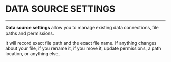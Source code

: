 # DATA SOURCE SETTINGS
___

**Data source settings** allow you to manage existing data connections, file paths and permissions.

It will record exact file path and the exact file name. If anything changes about your file, if you rename it, if you move it, update permissions, a path location, or anything else,  
